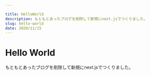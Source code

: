 ```yaml
---

title: HelloWorld
description: もともとあったブログを削除して新規にnext.jsでつくりました。
slug: hello-world
date: 2020/11/15
---
```


# Hello World

もともとあったブログを削除して新規にnext.jsでつくりました。
